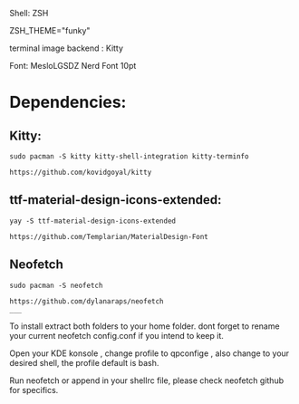  Shell: ZSH

 ZSH_THEME="funky"
 
 terminal image backend : Kitty
 
 Font: MesloLGSDZ Nerd Font 10pt

# Dependencies:

## Kitty:

    sudo pacman -S kitty kitty-shell-integration kitty-terminfo

    https://github.com/kovidgoyal/kitty

## ttf-material-design-icons-extended:

    yay -S ttf-material-design-icons-extended

    https://github.com/Templarian/MaterialDesign-Font

## Neofetch

    sudo pacman -S neofetch

    https://github.com/dylanaraps/neofetch
    ___

To install extract both folders to your home folder.
dont forget to rename your current neofetch config.conf if you intend to keep it.

Open your KDE konsole , change profile to qpconfige , also change to your desired shell, the profile default is bash.

Run neofetch or append in your shellrc file, please check neofetch github for specifics.
